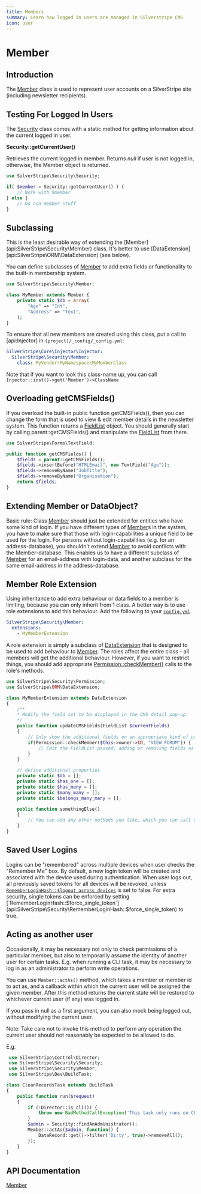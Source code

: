 ```yaml
---
title: Members
summary: Learn how logged in users are managed in Silverstripe CMS
icon: user
---
```


# Member

## Introduction

The [Member](api:SilverStripe\Security\Member) class is used to represent user accounts on a SilverStripe site (including newsletter recipients).
 
## Testing For Logged In Users

The [Security](api:SilverStripe\Security\Security) class comes with a static method for getting information about the current logged in user.

**Security::getCurrentUser()**

Retrieves the current logged in member.  Returns *null* if user is not logged in, otherwise, the Member object is returned.  

```php
use SilverStripe\Security\Security;

if( $member = Security::getCurrentUser() ) {
    // Work with $member
} else {
    // Do non-member stuff
}
```

## Subclassing

<div class="warning" markdown="1">
This is the least desirable way of extending the [Member](api:SilverStripe\Security\Member) class. It's better to use [DataExtension](api:SilverStripe\ORM\DataExtension)
(see below).
</div>

You can define subclasses of [Member](api:SilverStripe\Security\Member) to add extra fields or functionality to the built-in membership system.

```php
use SilverStripe\Security\Member;

class MyMember extends Member {
    private static $db = array(
        "Age" => "Int",
        "Address" => "Text",
    );
}
```

To ensure that all new members are created using this class, put a call to [api:Injector] in
`(project)/_config/_config.yml`:

```yml
SilverStripe\Core\Injector\Injector:
  SilverStripe\Security\Member:
    class: MyVendor\MyNamespace\MyMemberClass
```

Note that if you want to look this class-name up, you can call `Injector::inst()->get('Member')->ClassName`

## Overloading getCMSFields()

If you overload the built-in public function getCMSFields(), then you can change the form that is used to view & edit member
details in the newsletter system.  This function returns a [FieldList](api:SilverStripe\Forms\FieldList) object.  You should generally start by calling
parent::getCMSFields() and manipulate the [FieldList](api:SilverStripe\Forms\FieldList) from there.

```php
use SilverStripe\Forms\TextField;

public function getCMSFields() {
    $fields = parent::getCMSFields();
    $fields->insertBefore("HTMLEmail", new TextField("Age"));
    $fields->removeByName("JobTitle");
    $fields->removeByName("Organisation");
    return $fields;
}
```

## Extending Member or DataObject?

Basic rule: Class [Member](api:SilverStripe\Security\Member) should just be extended for entities who have some kind of login.
If you have different types of [Member](api:SilverStripe\Security\Member)s in the system, you have to make sure that those with login-capabilities a unique field to be used for the login.
For persons without login-capabilities (e.g. for an address-database), you shouldn't extend [Member](api:SilverStripe\Security\Member) to avoid conflicts
with the Member-database. This enables us to have a different subclass of [Member](api:SilverStripe\Security\Member) for an email-address with login-data,
and another subclass for the same email-address in the address-database.

## Member Role Extension

Using inheritance to add extra behaviour or data fields to a member is limiting, because you can only inherit from 1
class. A better way is to use role extensions to add this behaviour. Add the following to your
[`config.yml`](/developer_guides/configuration/configuration/#configuration-yaml-syntax-and-rules).

```yml
SilverStripe\Security\Member:
  extensions:
    - MyMemberExtension
```

A role extension is simply a subclass of [DataExtension](api:SilverStripe\ORM\DataExtension) that is designed to be used to add behaviour to [Member](api:SilverStripe\Security\Member). 
The roles affect the entire class - all members will get the additional behaviour.  However, if you want to restrict
things, you should add appropriate [Permission::checkMember()](api:SilverStripe\Security\Permission::checkMember()) calls to the role's methods.


```php
use SilverStripe\Security\Permission;
use SilverStripe\ORM\DataExtension;

class MyMemberExtension extends DataExtension 
{
    /**
    * Modify the field set to be displayed in the CMS detail pop-up
    */
    public function updateCMSFields(FieldList $currentFields) 
    {
        // Only show the additional fields on an appropriate kind of use 
        if(Permission::checkMember($this->owner->ID, "VIEW_FORUM")) {
            // Edit the FieldList passed, adding or removing fields as necessary
        }
    }

    // define additional properties
    private static $db = []; 
    private static $has_one = []; 
    private static $has_many = []; 
    private static $many_many = []; 
    private static $belongs_many_many = []; 

    public function somethingElse() 
    {
        // You can add any other methods you like, which you can call directly on the member object.
    }
}

```

## Saved User Logins

Logins can be "remembered" across multiple devices when user checks the "Remember Me" box. By default, a new login token
will be created and associated with the device used during authentication. When user logs out, all previously saved tokens
for all devices will be revoked, unless [`RememberLoginHash::$logout_across_devices`](api:SilverStripe\Security\RememberLoginHash::$logout_across_devices) is set to false. For extra security,
single tokens can be enforced by setting [`RememberLoginHash::$force_single_token`](api:SilverStripe\Security\RememberLoginHash::$force_single_token) to true.

## Acting as another user

Occasionally, it may be necessary not only to check permissions of a particular member, but also to
temporarily assume the identity of another user for certain tasks. E.g. when running a CLI task,
it may be necessary to log in as an administrator to perform write operations.

You can use `Member::actAs()` method, which takes a member or member id to act as, and a callback
within which the current user will be assigned the given member. After this method returns
the current state will be restored to whichever current user (if any) was logged in.

If you pass in null as a first argument, you can also mock being logged out, without modifying
the current user.

Note: Take care not to invoke this method to perform any operation the current user should not
reasonably be expected to be allowed to do.

E.g.

```php
 use SilverStripe\Control\Director;
 use SilverStripe\Security\Security;
 use SilverStripe\Security\Member;
 use SilverStripe\Dev\BuildTask;

class CleanRecordsTask extends BuildTask
{
    public function run($request)
    {
        if (!Director::is_cli()) {
            throw new BadMethodCallException('This task only runs on CLI');
        }
        $admin = Security::findAnAdministrator();
        Member::actAs($admin, function() {
            DataRecord::get()->filter('Dirty', true)->removeAll();
        });
    }
}
```

## API Documentation

[Member](api:SilverStripe\Security\Member)
